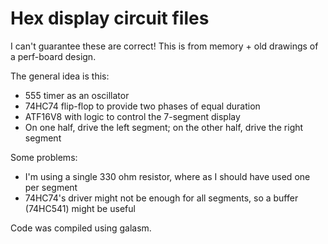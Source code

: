 # Hex display circuit files

I can't guarantee these are correct!
This is from memory + old drawings of a perf-board design.

The general idea is this:

* 555 timer as an oscillator
* 74HC74 flip-flop to provide two phases of equal duration
* ATF16V8 with logic to control the 7-segment display
* On one half, drive the left segment; on the other half, drive the right segment

Some problems:

* I'm using a single 330 ohm resistor, where as I should have used one per segment
* 74HC74's driver might not be enough for all segments, so a buffer (74HC541) might be useful

Code was compiled using galasm.

